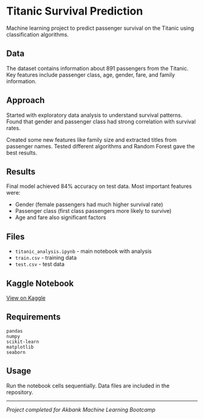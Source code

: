 # Titanic Survival Prediction

Machine learning project to predict passenger survival on the Titanic using classification algorithms.

## Data

The dataset contains information about 891 passengers from the Titanic. Key features include passenger class, age, gender, fare, and family information.

## Approach

Started with exploratory data analysis to understand survival patterns. Found that gender and passenger class had strong correlation with survival rates. 

Created some new features like family size and extracted titles from passenger names. Tested different algorithms and Random Forest gave the best results.

## Results

Final model achieved 84% accuracy on test data. Most important features were:
- Gender (female passengers had much higher survival rate)
- Passenger class (first class passengers more likely to survive)  
- Age and fare also significant factors

## Files

- `titanic_analysis.ipynb` - main notebook with analysis
- `train.csv` - training data 
- `test.csv` - test data

## Kaggle Notebook

[View on Kaggle](https://www.kaggle.com/furkankoksalan/titanic-survival-prediction)

## Requirements

```
pandas
numpy  
scikit-learn
matplotlib
seaborn
```

## Usage

Run the notebook cells sequentially. Data files are included in the repository.

---

*Project completed for Akbank Machine Learning Bootcamp*
